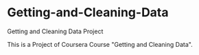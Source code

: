 # Getting-and-Cleaning-Data
Getting and Cleaning Data Project

This is a Project of Coursera Course "Getting and Cleaning Data".
